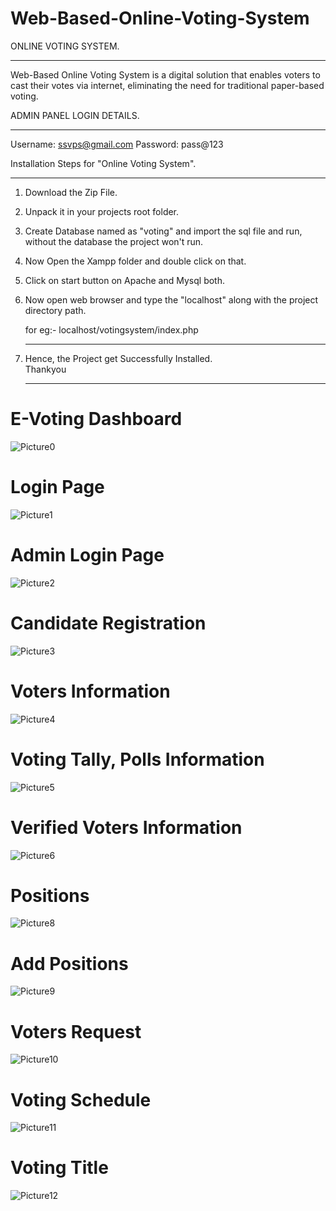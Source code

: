 # Web-Based-Online-Voting-System

  ONLINE VOTING SYSTEM.
  ------ ------ ------
  Web-Based Online Voting System is a digital solution that enables voters to cast their votes via internet, eliminating the need for traditional paper-based voting.

  ADMIN PANEL LOGIN DETAILS.
  ----- ----- ----- -------

  Username: ssvps@gmail.com
  Password: pass@123


  Installation Steps for "Online Voting System".
  ------------ ----- --- ------- ------ -------

1) Download the Zip File.
2) Unpack it in your projects root folder.
3) Create Database named as "voting" and import the sql file and run, without the 
   database the project won't run.
4) Now Open the Xampp folder and double click on that.
5) Click on start button on Apache and Mysql both.
6) Now open web browser and type the "localhost" along with the project directory path.

   for eg:- localhost/votingsystem/index.php
   --- --  
7) Hence, the Project get Successfully Installed.   
    Thankyou
   --- --
  # E-Voting Dashboard 
     
![Picture0](https://github.com/Prem727/E-Voting/assets/142012370/178d8f8b-1390-407e-9ee5-f1e967742dd2)


# Login Page

![Picture1](https://github.com/Prem727/E-Voting/assets/142012370/83feb3f4-3f57-451f-b30f-c25e099a7d3e)

# Admin Login Page

![Picture2](https://github.com/Prem727/E-Voting/assets/142012370/91600f52-c1f5-4989-bffc-fdfb226db1d8)

# Candidate Registration

![Picture3](https://github.com/Prem727/E-Voting/assets/142012370/00d8d58e-d874-4507-b951-3f3aa36cc494)

# Voters Information

![Picture4](https://github.com/Prem727/E-Voting/assets/142012370/3857aec9-11c3-464e-9f68-7bbc97394309)

# Voting Tally, Polls Information

![Picture5](https://github.com/Prem727/E-Voting/assets/142012370/ae1df64a-44bb-41cb-9d46-01dd891bd72a)

# Verified Voters Information

![Picture6](https://github.com/Prem727/E-Voting/assets/142012370/fa9ca732-478d-414d-9f63-d58eef933d3f)

#  Positions

![Picture8](https://github.com/Prem727/E-Voting/assets/142012370/9c2b6bca-1bc4-4e03-b141-e5030a4d5945)

# Add Positions

![Picture9](https://github.com/Prem727/E-Voting/assets/142012370/4e9d8d7d-9e1b-41ba-9b01-b57b995ca763)

# Voters Request

![Picture10](https://github.com/Prem727/E-Voting/assets/142012370/a2d467a8-f172-42a9-af0f-ed8b713c67c6)

# Voting Schedule

![Picture11](https://github.com/Prem727/E-Voting/assets/142012370/50890a24-d2de-40a6-8109-fa76ff479547)

# Voting Title

![Picture12](https://github.com/Prem727/E-Voting/assets/142012370/fe969207-adcc-46d9-b08a-8cacefea0d4b)








